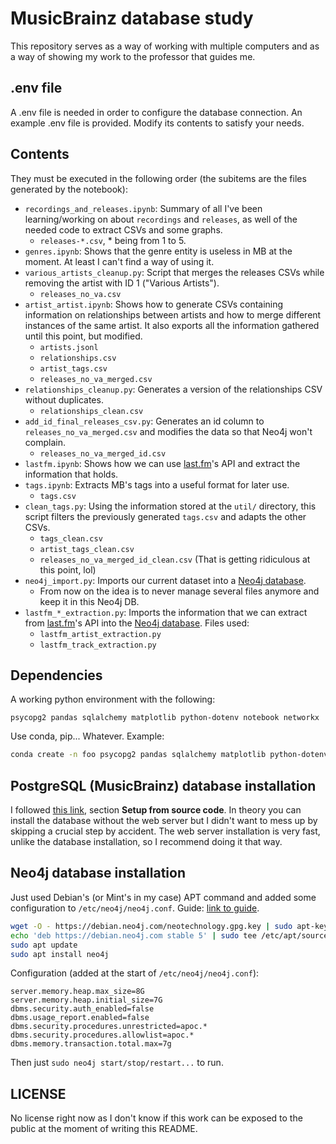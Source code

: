 # MusicBrainz database study

This repository serves as a way of working with multiple computers and as a way of showing my work to the professor that guides me.

## .env file

A .env file is needed in order to configure the database connection. An example .env file is provided. Modify its contents to satisfy your needs.

## Contents

They must be executed in the following order (the subitems are the files generated by the notebook):

- `recordings_and_releases.ipynb`: Summary of all I've been learning/working on about `recordings` and `releases`, as well of the needed code to extract CSVs and some graphs.
    - `releases-*.csv`, * being from 1 to 5.
- `genres.ipynb`: Shows that the genre entity is useless in MB at the moment. At least I can't find a way of using it.
- `various_artists_cleanup.py`: Script that merges the releases CSVs while removing the artist with ID 1 ("Various Artists").
    - `releases_no_va.csv`
- `artist_artist.ipynb`: Shows how to generate CSVs containing information on relationships between artists and how to merge different instances of the same artist. It also exports all the information gathered until this point, but modified.
    - `artists.jsonl`
    - `relationships.csv`
    - `artist_tags.csv`
    - `releases_no_va_merged.csv`
- `relationships_cleanup.py`: Generates a version of the relationships CSV without duplicates.
    - `relationships_clean.csv`
- `add_id_final_releases_csv.py`: Generates an id column to `releases_no_va_merged.csv` and modifies the data so that Neo4j won't complain.
    - `releases_no_va_merged_id.csv`
- `lastfm.ipynb`: Shows how we can use [last.fm](https://www.last.fm/)'s API and extract the information that holds.
- `tags.ipynb`: Extracts MB's tags into a useful format for later use.
    - `tags.csv`
- `clean_tags.py`: Using the information stored at the `util/` directory, this script filters the previously generated `tags.csv` and adapts the other CSVs.
    - `tags_clean.csv`
    - `artist_tags_clean.csv`
    - `releases_no_va_merged_id_clean.csv` (That is getting ridiculous at this point, lol)
- `neo4j_import.py`: Imports our current dataset into a [Neo4j database](https://neo4j.com/).
    - From now on the idea is to never manage several files anymore and keep it in this Neo4j DB.
- `lastfm_*_extraction.py`: Imports the information that we can extract from [last.fm](https://www.last.fm/)'s API into the [Neo4j database](https://neo4j.com/). Files used:
    - `lastfm_artist_extraction.py`
    - `lastfm_track_extraction.py`

## Dependencies

A working python environment with the following:

```
psycopg2 pandas sqlalchemy matplotlib python-dotenv notebook networkx
```

Use conda, pip... Whatever. Example:

```bash
conda create -n foo psycopg2 pandas sqlalchemy matplotlib python-dotenv notebook networkx
```

## PostgreSQL (MusicBrainz) database installation

I followed [this link](https://musicbrainz.org/doc/MusicBrainz_Server/Setup), section **Setup from source code**. In theory you can install the database without the web server but I didn't want to mess up by skipping a crucial step by accident. The web server installation is very fast, unlike the database installation, so I recommend doing it that way.

## Neo4j database installation

Just used Debian's (or Mint's in my case) APT command and added some configuration to `/etc/neo4j/neo4j.conf`. Guide: [link to guide](https://debian.neo4j.com/).

```bash
wget -O - https://debian.neo4j.com/neotechnology.gpg.key | sudo apt-key add -
echo 'deb https://debian.neo4j.com stable 5' | sudo tee /etc/apt/sources.list.d/neo4j.list
sudo apt update
sudo apt install neo4j
```

Configuration (added at the start of `/etc/neo4j/neo4j.conf`):

```
server.memory.heap.max_size=8G
server.memory.heap.initial_size=7G
dbms.security.auth_enabled=false
dbms.usage_report.enabled=false
dbms.security.procedures.unrestricted=apoc.*
dbms.security.procedures.allowlist=apoc.*
dbms.memory.transaction.total.max=7g
```

Then just `sudo neo4j start/stop/restart...` to run.

## LICENSE

No license right now as I don't know if this work can be exposed to the public at the moment of writing this README.
